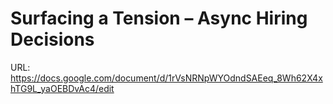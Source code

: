# Surfacing a Tension – Async Hiring Decisions

URL: https://docs.google.com/document/d/1rVsNRNpWYOdndSAEeq_8Wh62X4xhTG9L_yaOEBDvAc4/edit
